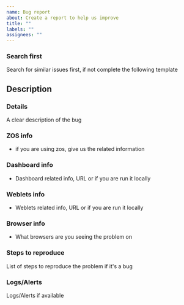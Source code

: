 ```yaml
---
name: Bug report
about: Create a report to help us improve
title: ""
labels: ""
assignees: ""
---
```


### Search first

Search for similar issues first, if not complete the following template

## Description
### Details 

A clear description of the bug

### ZOS info
 - if you are using zos, give us the related information 
### Dashboard info
 - Dashboard related info, URL or if you are run it locally
### Weblets info
 - Weblets related info, URL or if you are run it locally
### Browser info
 -  What browsers are you seeing the problem on

### Steps to reproduce

List of steps to reproduce the problem if it's a bug

### Logs/Alerts

Logs/Alerts if available
